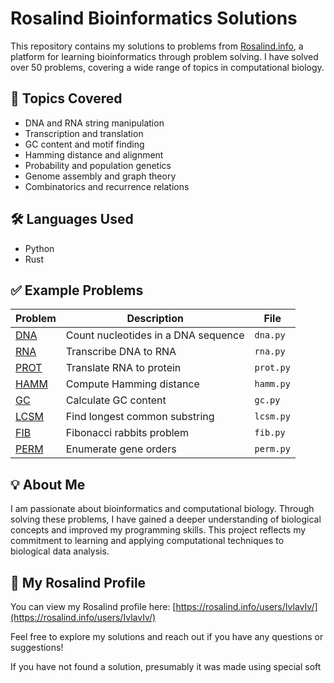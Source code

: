 # Rosalind Bioinformatics Solutions

This repository contains my solutions to problems from [Rosalind.info](https://rosalind.info), a platform for learning bioinformatics through problem solving. I have solved over 50 problems, covering a wide range of topics in computational biology.

## 🔬 Topics Covered

- DNA and RNA string manipulation
- Transcription and translation
- GC content and motif finding
- Hamming distance and alignment
- Probability and population genetics
- Genome assembly and graph theory
- Combinatorics and recurrence relations

## 🛠️ Languages Used

- Python
- Rust

## ✅ Example Problems

| Problem | Description | File |
|---------|-------------|------|
| [DNA](https://rosalind.info/problems/dna/) | Count nucleotides in a DNA sequence | `dna.py` |
| [RNA](https://rosalind.info/problems/rna/) | Transcribe DNA to RNA | `rna.py` |
| [PROT](https://rosalind.info/problems/prot/) | Translate RNA to protein | `prot.py` |
| [HAMM](https://rosalind.info/problems/hamm/) | Compute Hamming distance | `hamm.py` |
| [GC](https://rosalind.info/problems/gc/) | Calculate GC content | `gc.py` |
| [LCSM](https://rosalind.info/problems/lcsm/) | Find longest common substring | `lcsm.py` |
| [FIB](https://rosalind.info/problems/fib/) | Fibonacci rabbits problem | `fib.py` |
| [PERM](https://rosalind.info/problems/perm/) | Enumerate gene orders | `perm.py` |

## 💡 About Me

I am passionate about bioinformatics and computational biology. Through solving these problems, I have gained a deeper understanding of biological concepts and improved my programming skills. This project reflects my commitment to learning and applying computational techniques to biological data analysis.

## 🔗 My Rosalind Profile

You can view my Rosalind profile here: [https://rosalind.info/users/IvlavIv/](https://rosalind.info/users/IvlavIv/)

Feel free to explore my solutions and reach out if you have any questions or suggestions!

If you have not found a solution, presumably it was made using special soft

